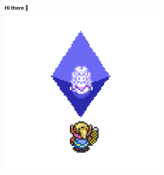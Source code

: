### Hi there 👋
<picture>
  <source media="(prefers-color-scheme: dark)" srcset="https://github.com/BrandonFlorian/assets/blob/main/link.gif">
  <source media="(prefers-color-scheme: light)" srcset="https://github.com/BrandonFlorian/assets/blob/main/link.gif">
  <img alt="Link" src="https://github.com/BrandonFlorian/assets/blob/main/link.gif">
</picture>

<!--
**BrandonFlorian/BrandonFlorian** is a ✨ _special_ ✨ repository because its `README.md` (this file) appears on your GitHub profile.

Here are some ideas to get you started:

- 🔭 I’m currently working on ...
- 🌱 I’m currently learning ...
- 👯 I’m looking to collaborate on ...
- 🤔 I’m looking for help with ...
- 💬 Ask me about ...
- 📫 How to reach me: ...
- 😄 Pronouns: ...
- ⚡ Fun fact: ...
-->
